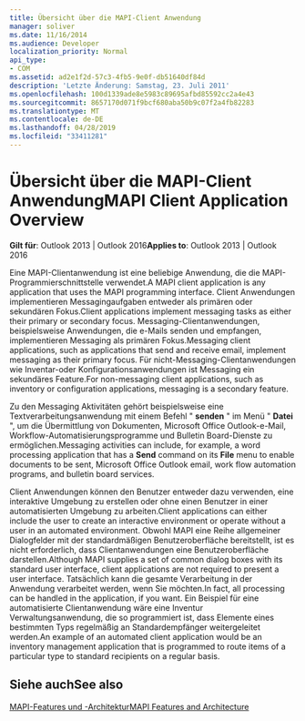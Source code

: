 ```yaml
---
title: Übersicht über die MAPI-Client Anwendung
manager: soliver
ms.date: 11/16/2014
ms.audience: Developer
localization_priority: Normal
api_type:
- COM
ms.assetid: ad2e1f2d-57c3-4fb5-9e0f-db51640df84d
description: 'Letzte Änderung: Samstag, 23. Juli 2011'
ms.openlocfilehash: 100d1339ade8e5983c89695afbd85592cc2a4e43
ms.sourcegitcommit: 8657170d071f9bcf680aba50b9c07f2a4fb82283
ms.translationtype: MT
ms.contentlocale: de-DE
ms.lasthandoff: 04/28/2019
ms.locfileid: "33411281"
---
```

# <a name="mapi-client-application-overview"></a><span data-ttu-id="365c8-103">Übersicht über die MAPI-Client Anwendung</span><span class="sxs-lookup"><span data-stu-id="365c8-103">MAPI Client Application Overview</span></span>

  
  
<span data-ttu-id="365c8-104">**Gilt für**: Outlook 2013 | Outlook 2016</span><span class="sxs-lookup"><span data-stu-id="365c8-104">**Applies to**: Outlook 2013 | Outlook 2016</span></span> 
  
<span data-ttu-id="365c8-105">Eine MAPI-Clientanwendung ist eine beliebige Anwendung, die die MAPI-Programmierschnittstelle verwendet.</span><span class="sxs-lookup"><span data-stu-id="365c8-105">A MAPI client application is any application that uses the MAPI programming interface.</span></span> <span data-ttu-id="365c8-106">Client Anwendungen implementieren Messagingaufgaben entweder als primären oder sekundären Fokus.</span><span class="sxs-lookup"><span data-stu-id="365c8-106">Client applications implement messaging tasks as either their primary or secondary focus.</span></span> <span data-ttu-id="365c8-107">Messaging-Clientanwendungen, beispielsweise Anwendungen, die e-Mails senden und empfangen, implementieren Messaging als primären Fokus.</span><span class="sxs-lookup"><span data-stu-id="365c8-107">Messaging client applications, such as applications that send and receive email, implement messaging as their primary focus.</span></span> <span data-ttu-id="365c8-108">Für nicht-Messaging-Clientanwendungen wie Inventar-oder Konfigurationsanwendungen ist Messaging ein sekundäres Feature.</span><span class="sxs-lookup"><span data-stu-id="365c8-108">For non-messaging client applications, such as inventory or configuration applications, messaging is a secondary feature.</span></span>
  
<span data-ttu-id="365c8-109">Zu den Messaging Aktivitäten gehört beispielsweise eine Textverarbeitungsanwendung mit einem Befehl " **senden** " im Menü " **Datei** ", um die Übermittlung von Dokumenten, Microsoft Office Outlook-e-Mail, Workflow-Automatisierungsprogramme und Bulletin Board-Dienste zu ermöglichen.</span><span class="sxs-lookup"><span data-stu-id="365c8-109">Messaging activities can include, for example, a word processing application that has a **Send** command on its **File** menu to enable documents to be sent, Microsoft Office Outlook email, work flow automation programs, and bulletin board services.</span></span> 
  
<span data-ttu-id="365c8-110">Client Anwendungen können den Benutzer entweder dazu verwenden, eine interaktive Umgebung zu erstellen oder ohne einen Benutzer in einer automatisierten Umgebung zu arbeiten.</span><span class="sxs-lookup"><span data-stu-id="365c8-110">Client applications can either include the user to create an interactive environment or operate without a user in an automated environment.</span></span> <span data-ttu-id="365c8-111">Obwohl MAPI eine Reihe allgemeiner Dialogfelder mit der standardmäßigen Benutzeroberfläche bereitstellt, ist es nicht erforderlich, dass Clientanwendungen eine Benutzeroberfläche darstellen.</span><span class="sxs-lookup"><span data-stu-id="365c8-111">Although MAPI supplies a set of common dialog boxes with its standard user interface, client applications are not required to present a user interface.</span></span> <span data-ttu-id="365c8-112">Tatsächlich kann die gesamte Verarbeitung in der Anwendung verarbeitet werden, wenn Sie möchten.</span><span class="sxs-lookup"><span data-stu-id="365c8-112">In fact, all processing can be handled in the application, if you want.</span></span> <span data-ttu-id="365c8-113">Ein Beispiel für eine automatisierte Clientanwendung wäre eine Inventur Verwaltungsanwendung, die so programmiert ist, dass Elemente eines bestimmten Typs regelmäßig an Standardempfänger weitergeleitet werden.</span><span class="sxs-lookup"><span data-stu-id="365c8-113">An example of an automated client application would be an inventory management application that is programmed to route items of a particular type to standard recipients on a regular basis.</span></span>
  
## <a name="see-also"></a><span data-ttu-id="365c8-114">Siehe auch</span><span class="sxs-lookup"><span data-stu-id="365c8-114">See also</span></span>



[<span data-ttu-id="365c8-115">MAPI-Features und -Architektur</span><span class="sxs-lookup"><span data-stu-id="365c8-115">MAPI Features and Architecture</span></span>](mapi-features-and-architecture.md)

